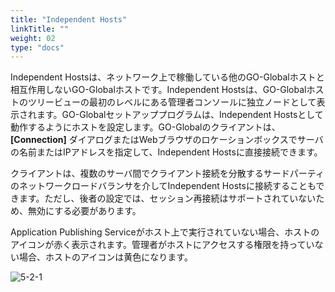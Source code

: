 ```yaml
---
title: "Independent Hosts"
linkTitle: ""
weight: 02
type: "docs"
---
```


Independent Hostsは、ネットワーク上で稼働している他のGO-Globalホストと相互作用しないGO-Globalホストです。Independent Hostsは、GO-Globalホストのツリービューの最初のレベルにある管理者コンソールに独立ノードとして表示されます。GO-Globalセットアッププログラムは、Independent Hostsとして動作するようにホストを設定します。GO-Globalのクライアントは、 **[Connection]** ダイアログまたはWebブラウザのロケーションボックスでサーバの名前またはIPアドレスを指定して、Independent Hostsに直接接続できます。<br>

クライアントは、複数のサーバ間でクライアント接続を分散するサードパーティのネットワークロードバランサを介してIndependent Hostsに接続することもできます。ただし、後者の設定では、セッション再接続はサポートされていないため、無効にする必要があります。<br>

Application Publishing Serviceがホスト上で実行されていない場合、ホストのアイコンが赤く表示されます。管理者がホストにアクセスする権限を持っていない場合、ホストのアイコンは黄色になります。

![5-2-1](/img/5-2-1.png) 
